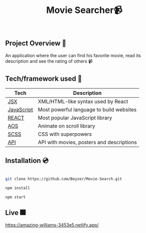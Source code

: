 <h1 align="center">
Movie Searcher📹
</h1>

<br />

## Project Overview 🎨

An application where the user can find his favorite movie, read its description and see the rating of others 📹

## Tech/framework used 🧰

| Tech                                                                    | Description                              |
| ------------------------------------------------------------------------| ---------------------------------------- |
| [JSX](https://pl.reactjs.org/docs/introducing-jsx.html)                 | XML/HTML-like syntax used by React       |
| [JavaScript](https://www.javascript.com)                                | Most powerful language to build websites |
| [REACT](https://reactjs.org/)                                           | Most popular JavaScript library          |
| [AOS](https://michalsnik.github.io/aos)                                 | Animate on scroll library                |
| [SCSS](https://sass-lang.com)                                           | CSS with superpowers                     |
| [API](https://developers.themoviedb.org/3/getting-started/introduction) | API with movies, posters and descriptions|


## Installation 💿

```bash

git clone https://github.com/Beyzer/Movie-Search.git

npm install

npm start

```

## Live 🎆
https://amazing-williams-3453e5.netlify.app/
